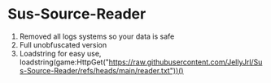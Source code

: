 # Sus-Source-Reader
1. Removed all logs systems so your data is safe
2. Full unobfuscated version
3. Loadstring for easy use,
loadstring(game:HttpGet("https://raw.githubusercontent.com/JellyJrl/Sus-Source-Reader/refs/heads/main/reader.txt"))()
